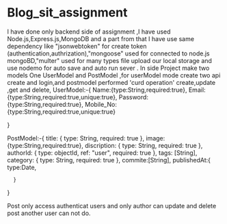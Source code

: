 # Blog_sit_assignment
I have done only backend side of assignment ,I have used Node.js,Express.js,MongoDB and a part from that I have use same dependency like "jsonwebtoken" for create token (authentication,authrization),"mongoose" used for connected to node.js mongoBD,"multer" used for many types file upload our local storage and use nodemo for auto save and auto run sever .
In side Project make two models One UserModel and PostModel ,for userModel mode create two api create and login,and postmodel performed 'curd operation' create,update ,get and delete,
UserModel:-{
   Name:{type:String,required:true},
   Email:{type:String,required:true,unique:true},
   Password:{type:String,required:true},
   Mobile_No:{type:String,required:true,unique:true}

}

PostModel:-{
    title: {
        type: String, 
        required: true
      },
      image:{type:String,required:true},
      discription: {
        type: String,
        required: true
      },
      authorId: {
        type: objectId,
        ref: "user",
        required: true
      },
      tags: [String],
      category: {
        type: String,
        required: true
      },
      commite:[String],
      publishedAt:{
        type:Date,
        
      }
}

Post only access authenticat users and only author can update and delete post another user can not do.  